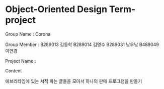 # Object-Oriented Design Term-project

Group Name : Corona

Group Member : B289013 김동학 B289014 김명수 B289031 남우남 B489049 이연경 

Project Name :

Content

에브리타임에 있는 서적 파는 글들을 모아서 하나의 판매 프로그램을 만들기
